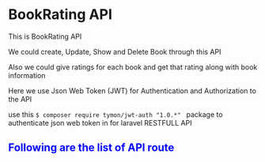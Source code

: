 <h1>BookRating API</h1>
<p>This is BookRating API<p>
<p>We could create, Update, Show and Delete Book through this API</p>
<P> Also we could give ratings for each book and get that rating along with book information </p>
<p>Here we use Json Web Token (JWT) for Authentication and Authorization to the API</p>
<p>use this <code>$ composer require tymon/jwt-auth "1.0.*" </code> package to authenticate json web token in for laravel RESTFULL API</p>
<h2 style="color : Blue;"> Following are the list of API route <h2>
